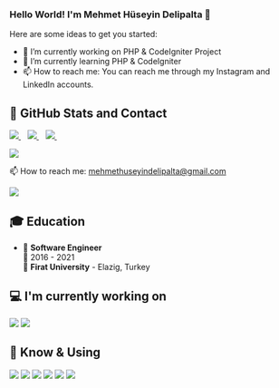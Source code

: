 ### Hello World! I'm Mehmet Hüseyin Delipalta 👋

Here are some ideas to get you started:

- 🔭 I’m currently working on PHP & CodeIgniter Project
- 🌱 I’m currently learning PHP & CodeIgniter
- 📫 How to reach me: You can reach me through my Instagram and LinkedIn accounts.

## 📌 GitHub Stats and Contact

<p tyle="align=center">
  <a href="https://www.instagram.com/mehmethuseyindelipalta">
    <img src="https://img.shields.io/badge/Instagram-E4405F?style=for-the-badge&logo=instagram&logoColor=white"/>        
  </a>&nbsp;&nbsp;
  <a href="https://www.linkedin.com/in/mehmethuseyindelipalta/">
    <img src="https://img.shields.io/badge/linkedin-%230077B5.svg?&style=for-the-badge&logo=linkedin&logoColor=white" />
  </a>&nbsp;&nbsp;
     <a href="https://www.instagram.com/codeveloperman">
    <img src="https://img.shields.io/badge/Instagram-E4405F?style=for-the-badge&logo=instagram&logoColor=black"/>        
  </a>&nbsp;&nbsp;
</p>

<p style="align=center">
    <img  src="https://github-readme-stats.vercel.app/api?username=mehmethuseyindelipalta&show_icons=true&count_private=true&hide=contribs,issue" />
</p>

<p style="align=center">
  📫 How to reach me: <a href='mailto:mehmethuseyindelipalta@gmail.com'>mehmethuseyindelipalta@gmail.com</a>
</p>
<p style="align=center">
    <a href="https://github.com/mehmethuseyindelipalta/github-profile-views-counter">
        <img src="https://komarev.com/ghpvc/?username=mehmethuseyindelipalta">
    </a>
</p>

## 🎓 Education

- 📖 **Software Engineer**\
  📆 2016 - 2021\
  📍 **Firat University** - Elazig, Turkey

## 💻 I'm currently working on

<code><img src="https://img.shields.io/badge/PHP-777BB4?style=for-the-badge&logo=php&logoColor=white"></code>
<code><img src="https://cloud.githubusercontent.com/assets/3203951/11592768/5f46bec4-9a55-11e5-925f-1179b1268b7d.png"></code>

## 🧠 Know & Using

<code><img src="https://img.shields.io/badge/Python-3776AB?style=for-the-badge&logo=python&logoColor=white"></code>
<code><img src="https://img.shields.io/badge/Java-ED8B00?style=for-the-badge&logo=java&logoColor=white"></code>
<code><img src="https://img.shields.io/badge/Ruby_on_Rails-CC0000?style=for-the-badge&logo=ruby-on-rails&logoColor=white"></code>
<code><img src="https://img.shields.io/badge/Spring-6DB33F?style=for-the-badge&logo=spring&logoColor=white"></code>
<code><img src="https://img.shields.io/badge/MySQL-00000F?style=for-the-badge&logo=mysql&logoColor=white"></code>
<code><img src="https://img.shields.io/badge/Unity-100000?style=for-the-badge&logo=unity&logoColor=white"></code>
